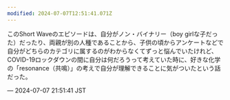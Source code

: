```yaml
---
modified: 2024-07-07T12:51:41.071Z
---
```


<p>このShort Waveのエピソードは、自分がノン・バイナリー（boy girlな子だった）だったり、両親が別の人種であることから、子供の頃からアンケートなどで自分がどちらのカテゴリに属するのがわからなくてずっと悩んでいたけれど、COVID-19ロックダウンの間に自分は何だろうって考えていた時に、好きな化学の「resonance（共鳴）」の考えで自分が理解できることに気がついたという話だった。</p>

&mdash; 2024-07-07 21:51:41 JST

<!-- Original URL: https://mastodon.social/@sakuramochi0/112745296761537660-->
